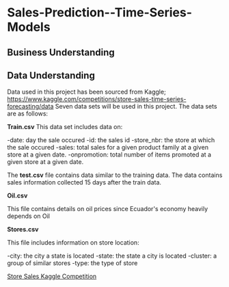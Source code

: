 # Sales-Prediction--Time-Series-Models
## Business Understanding

## Data Understanding
Data used in this project has been sourced from Kaggle; https://www.kaggle.com/competitions/store-sales-time-series-forecasting/data
Seven data sets will be used in this project. The data sets are as follows:

**Train.csv**
This data set includes data on:

-date: day the sale occured
-id: the sales id
-store_nbr: the store at which the sale occured
-sales: total sales for a given product family at a given store at a given date.
-onpromotion: total number of items promoted at a given store at a given date.

The **test.csv** file contains data similar to the training data. The data contains sales information collected 15 days after the train data.

**Oil.csv**

This file contains details on oil prices since Ecuador's economy heavily depends on Oil

**Stores.csv**

This file includes information on store location:

-city: the city a state is located
-state: the state a city is located
-cluster: a group of similar stores
-type: the type of store

[Store Sales Kaggle Competition](https://www.kaggle.com/competitions/store-sales-time-series-forecasting/overview)
